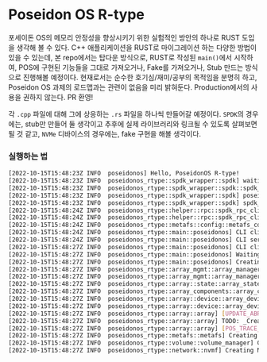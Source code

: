 # Poseidon OS R-type

포세이돈 OS의 메모리 안정성을 향상시키기 위한 실험적인 방안의 하나로 RUST 도입을 생각해 볼 수 있다.
C++ 애플리케이션을 RUST로 마이그레이션 하는 다양한 방법이 있을 수 있는데, 본 repo에서는 탑다운 방식으로,
RUST로 작성된 `main()`에서 시작하여, POS에 구현된 기능들을 그대로 가져오거나, Fake를 가져오거나, 
Stub 만드는 방식으로 진행해볼 예정이다. 현재로서는 순수한 호기심/재미/공부의 목적임을 분명히 하고, 
Poseidon OS 과제의 로드맵과는 관련이 없음을 미리 밝혀둔다. 
Production에서의 사용을 권하지 않는다. PR 환영!

각 `.cpp` 파일에 대해 그에 상응하는 `.rs` 파일을 하나씩 만들어갈 예정이다. 
`SPDK`의 경우에는, stub만 만들어 둘 생각이고 추후에 실제 라이브러리와 링크될 수 있도록 
살펴보면 될 것 같고, `NVMe` 디바이스의 경우에는, fake 구현을 해볼 생각이다.


### 실행하는 법
```bash
[2022-10-15T15:48:23Z INFO  poseidonos] Hello, PoseidonOS R-type!
[2022-10-15T15:48:23Z INFO  poseidonos_rtype::spdk_wrapper::spdk] waiting for spdk initialization...
[2022-10-15T15:48:23Z INFO  poseidonos_rtype::spdk_wrapper::spdk::spdk_clib] Invoking start_fn in a new thread...
[2022-10-15T15:48:23Z INFO  poseidonos_rtype::spdk_wrapper::spdk] poseidonos started
[2022-10-15T15:48:23Z INFO  poseidonos_rtype::spdk_wrapper::spdk] spdk_app_start result = 0
[2022-10-15T15:48:24Z INFO  poseidonos_rtype::helper::rpc::spdk_rpc_client] SpdkRpcClient is about to create a transport TCP 64 4096 512
[2022-10-15T15:48:24Z INFO  poseidonos_rtype::helper::rpc::spdk_rpc_client] TODO: send json message to domain socket on /var/tmp/spdk.sock
[2022-10-15T15:48:24Z INFO  poseidonos_rtype::metafs::config::metafs_config_manager] need to build a config
[2022-10-15T15:48:24Z INFO  poseidonos_rtype::main::poseidonos] CLI client is sleeping for 3 seconds...
[2022-10-15T15:48:24Z INFO  poseidonos_rtype::main::poseidonos] CLI server is up...
[2022-10-15T15:48:27Z INFO  poseidonos_rtype::main::poseidonos] CLI client is sending CreateArray msg to CLI server...
[2022-10-15T15:48:27Z INFO  poseidonos_rtype::main::poseidonos] Waiting CLI server to terminate...
[2022-10-15T15:48:27Z INFO  poseidonos_rtype::main::poseidonos] Creating POS array...
[2022-10-15T15:48:27Z INFO  poseidonos_rtype::array_mgmt::array_manager] ArrayManager has been created
[2022-10-15T15:48:27Z INFO  poseidonos_rtype::array_mgmt::array_manager] Creating an array POSArray with devices DeviceSet { nvm: ["uram0"], data: ["data1", "data2", "data3"], spares: ["spare1"] } with meta RAID1 and data RAID5
[2022-10-15T15:48:27Z INFO  poseidonos_rtype::array::state::array_state] ArrayState has been created
[2022-10-15T15:48:27Z INFO  poseidonos_rtype::array_components::array_components] [CREATE_ARRAY_DEBUG_MSG] Creating array component for POSArray
[2022-10-15T15:48:27Z INFO  poseidonos_rtype::array::device::array_device_manager] Importing DeviceSet { nvm: ["uram0"], data: ["data1", "data2", "data3"], spares: ["spare1"] }...
[2022-10-15T15:48:27Z INFO  poseidonos_rtype::array::device::array_device_manager] Exporting devices info with DeviceMeta
[2022-10-15T15:48:27Z INFO  poseidonos_rtype::array::array] [UPDATE_ABR_DEBUG_MSG] Trying to save Array to MBR, name:POSArray, metaRaid:RAID1, dataRaid:RAID5
[2022-10-15T15:48:27Z INFO  poseidonos_rtype::array::array] TODO: _CreatePartitions() ...
[2022-10-15T15:48:27Z INFO  poseidonos_rtype::array::array] [POS_TRACE_ARRAY_CREATED] Array has been created
[2022-10-15T15:48:27Z INFO  poseidonos_rtype::metafs::metafs] Creating MetaFs for POSArray with idx 0
[2022-10-15T15:48:27Z INFO  poseidonos_rtype::volume::volume_manager] Creating VolumeManager for POSArray with idx 0
[2022-10-15T15:48:27Z INFO  poseidonos_rtype::network::nvmf] Creating NVMf for POSArray with idx 0
```
